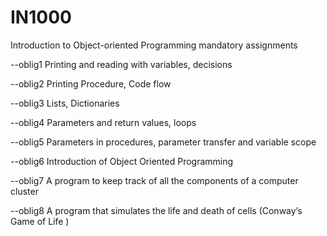 # IN1000

Introduction to Object-oriented Programming mandatory assignments

--oblig1 Printing and reading with variables, decisions 

--oblig2 Printing Procedure, Code flow 

--oblig3 Lists, Dictionaries 

--oblig4 Parameters and return values, loops 

--oblig5 Parameters in procedures, parameter transfer and variable scope 

--oblig6 Introduction of Object Oriented Programming

--oblig7 A program to keep track of all the components of a computer cluster

--oblig8 A program that simulates the life and death of cells (Conway’s Game of Life )

 
